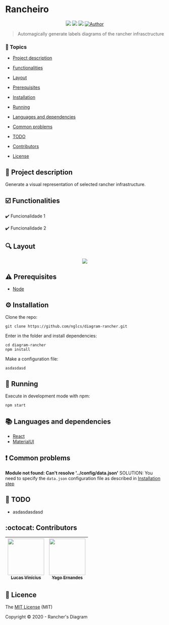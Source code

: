 # Rancheiro

<p align="center">
    <img src="https://img.shields.io/static/v1?label=react&message=framework&color=blue&logo=REACT"/>
    <img src="http://img.shields.io/static/v1?label=License&message=MIT&color=green"/>
    <img src="http://img.shields.io/static/v1?label=STATUS&message=IN%20DEVELOPMENT&color=RED"/>
    <a href="https://github.com/nglcs">
        <img src="https://img.shields.io/badge/Author-Lucas%20Vinícius-brightgreen" alt="Author" />
    </a>
</p>

> Automagically generate labels diagrams of the rancher infrasctructure


### :pushpin: Topics 

- [Project description](#descrição-do-projeto)

- [Functionalities](#functionalities)

- [Layout](#mag-layout)

- [Prerequisites](#warning-prerequisites)

- [Installation](#gear-installation)

- [Running](#rocket-running)

- [Languages and dependencies](#books-languages-and-dependencies)

- [Common problems](#exclamation-common-problems)

- [TODO](#memo-todo)

- [Contributors](#octocat-contributors)

- [License](#scroll-licence)

## :page_with_curl: Project description

<p align="justify">
  Generate a visual representation of selected rancher infrastructure.
</p>

## :ballot_box_with_check: Functionalities

:heavy_check_mark: Funcionalidade 1  

:heavy_check_mark: Funcionalidade 2  

## :mag: Layout

<p align="center">
   <img src="public/favicon.ico"/>
</p>

## :warning: Prerequisites

- [Node](https://nodejs.org/en/download/)


## :gear: Installation

Clone the repo:
```
git clone https://github.com/nglcs/diagram-rancher.git
```

Enter in the folder and install dependencies:
```
cd diagram-rancher
npm install
```

Make a configuration file:
```
asdasdasd
```


## :rocket: Running

Execute in development mode with npm:

```
npm start
```

## :books: Languages and dependencies

- [React](https://pt-br.reactjs.org/docs/create-a-new-react-app.html)
- [MaterialUI](https://github.com/mui-org/material-ui)

## :exclamation: Common problems

**Module not found: Can't resolve '../config/data.json'**
SOLUTION: You need to specify the `data.json` configuration file as described in [Installation step](#gear-installation)

## :memo: TODO

- asdasdasdasd

## :octocat: Contributors

| [<img src="https://avatars2.githubusercontent.com/u/28482530?s=460&u=47515efe5e9ff926a6c621c62020915a55cb1c6f&v=4" width=115><br><sub>Lucas Vinícius</sub>](https://github.com/nglcs) |  [<img src="https://avatars2.githubusercontent.com/u/6786018?s=460&v=4" width=115><br><sub>Yago Ernandes</sub>](https://github.com/yagoernandes) | 
| :---: | :---: 

## :scroll: Licence

The [MIT License]() (MIT)

Copyright :copyright: 2020 - Rancher's Diagram
